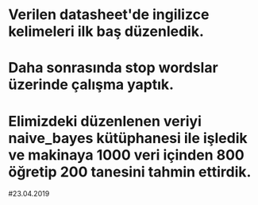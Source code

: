 # Verilen datasheet'de ingilizce kelimeleri ilk baş düzenledik.

# Daha sonrasında stop wordslar üzerinde çalışma yaptık.

# Elimizdeki düzenlenen veriyi naive_bayes kütüphanesi ile işledik ve makinaya 1000 veri içinden 800 öğretip 200 tanesini tahmin ettirdik.

#23.04.2019
